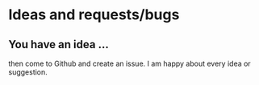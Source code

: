 # Ideas and requests/bugs

## You have an idea ...

then come to Github and create an issue. I am happy about every idea or suggestion.

